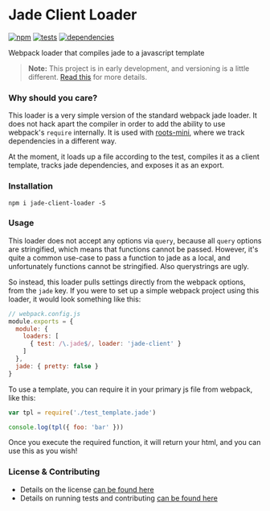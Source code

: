# Jade Client Loader

[![npm](http://img.shields.io/npm/v/jade-client-loader.svg?style=flat)](https://badge.fury.io/js/jade-client-loader) [![tests](http://img.shields.io/travis/carrot/jade-client-loader/master.svg?style=flat)](https://travis-ci.org/carrot/jade-client-loader) [![dependencies](http://img.shields.io/gemnasium/carrot/jade-client-loader.svg?style=flat)](https://gemnasium.com/carrot/jade-client-loader)

Webpack loader that compiles jade to a javascript template

> **Note:** This project is in early development, and versioning is a little different. [Read this](http://markup.im/#q4_cRZ1Q) for more details.

### Why should you care?

This loader is a very simple version of the standard webpack jade loader. It does not hack apart the compiler in order to add the ability to use webpack's `require` internally. It is used with [roots-mini](https://github.com/carrot/roots-mini), where we track dependencies in a different way.

At the moment, it loads up a file according to the test, compiles it as a client template, tracks jade dependencies, and exposes it as an export.

### Installation

`npm i jade-client-loader -S`

### Usage

This loader does not accept any options via `query`, because all `query` options are stringified, which means that functions cannot be passed. However, it's quite a common use-case to pass a function to jade as a local, and unfortunately functions cannot be stringified. Also querystrings are ugly.

So instead, this loader pulls settings directly from the webpack options, from the `jade` key. If you were to set up a simple webpack project using this loader, it would look something like this:

```js
// webpack.config.js
module.exports = {
  module: {
    loaders: [
      { test: /\.jade$/, loader: 'jade-client' }
    ]
  },
  jade: { pretty: false }
}
```

To use a template, you can require it in your primary js file from webpack, like this:

```js
var tpl = require('./test_template.jade')

console.log(tpl({ foo: 'bar' }))
```

Once you execute the required function, it will return your html, and you can use this as you wish!

### License & Contributing

- Details on the license [can be found here](LICENSE.md)
- Details on running tests and contributing [can be found here](contributing.md)
